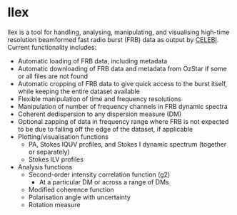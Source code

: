 # Ilex

Ilex is a tool for handling, analysing, manipulating, and visualising high-time resolution beamformed fast radio burst (FRB) data as output by [CELEBI](https://github.com/askap-craco/CELEBI). Current functionality includes:

- Automatic loading of FRB data, including metadata
- Automatic downloading of FRB data and metadata from OzStar if some or all files are not found
- Automatic cropping of FRB data to give quick access to the burst itself, while keeping the entire dataset available
- Flexible manipulation of time and frequency resolutions
- Manipulation of number of frequency channels in FRB dynamic spectra
- Coherent dedispersion to any dispersion measure (DM)
- Optional zapping of data in frequency range where FRB is not expected to be due to falling off the edge of the dataset, if applicable
- Plotting/visualisation functions
  - PA, Stokes IQUV profiles, and Stokes I dynamic spectrum (together or separately)
  - Stokes ILV profiles
- Analysis functions
  - Second-order intensity correlation function (g2)
    - At a particular DM or across a range of DMs
  - Modified coherence function
  - Polarisation angle with uncertainty
  - Rotation measure
